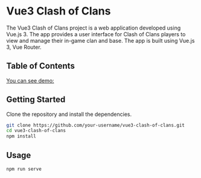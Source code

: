 # Vue3 Clash of Clans

The Vue3 Clash of Clans project is a web application developed using Vue.js 3. The app provides a user interface for Clash of Clans players to view and manage their in-game clan and base. The app is built using Vue.js 3, Vue Router.

## Table of Contents

[You can see demo: ](https://ephemeral-sprinkles-06f1da.netlify.app/#/)

## Getting Started

Clone the repository and install the dependencies.

```bash
git clone https://github.com/your-username/vue3-clash-of-clans.git
cd vue3-clash-of-clans
npm install
```

## Usage

```bash
npm run serve
```

